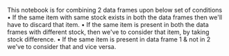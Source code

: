 This notebook is for combining 2 data frames upon below set of conditions 
•	If the same item with same stock exists in both the data frames then we'll have to discard that item.
•	If the same item is present in both the data frames with different stock, then we've to consider that item, by taking stock difference.
•	If the same item is present in data frame 1 & not in 2 we've to consider that and vice versa.
